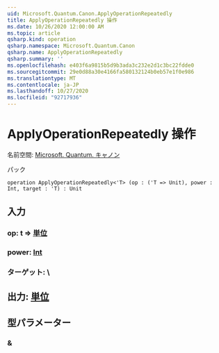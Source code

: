 ```yaml
---
uid: Microsoft.Quantum.Canon.ApplyOperationRepeatedly
title: ApplyOperationRepeatedly 操作
ms.date: 10/26/2020 12:00:00 AM
ms.topic: article
qsharp.kind: operation
qsharp.namespace: Microsoft.Quantum.Canon
qsharp.name: ApplyOperationRepeatedly
qsharp.summary: ''
ms.openlocfilehash: e403f6a9815b5d9b3ada3c232e2d1c3bc22fdde0
ms.sourcegitcommit: 29e0d88a30e4166fa580132124b0eb57e1f0e986
ms.translationtype: MT
ms.contentlocale: ja-JP
ms.lasthandoff: 10/27/2020
ms.locfileid: "92717936"
---
```

# <a name="applyoperationrepeatedly-operation"></a>ApplyOperationRepeatedly 操作

名前空間: [Microsoft. Quantum. キャノン](xref:Microsoft.Quantum.Canon)

パック [](https://nuget.org/packages/)




```qsharp
operation ApplyOperationRepeatedly<'T> (op : ('T => Unit), power : Int, target : 'T) : Unit
```


## <a name="input"></a>入力

### <a name="op--t--unit"></a>op: t => [単位](xref:microsoft.quantum.lang-ref.unit) 




### <a name="power--int"></a>power: [Int](xref:microsoft.quantum.lang-ref.int)




### <a name="target--t"></a>ターゲット: \





## <a name="output--unit"></a>出力: [単位](xref:microsoft.quantum.lang-ref.unit)



## <a name="type-parameters"></a>型パラメーター

### <a name="t"></a>&

